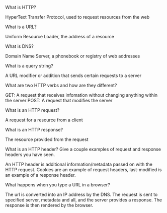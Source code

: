 What is HTTP?

HyperText Transfer Protocol, used to request resources from the web

What is a URL?

Uniform Resource Loader, the address of a resource

What is DNS?

Domain Name Server, a phonebook or registry of web addresses

What is a query string?

A URL modifier or addition that sends certain requests to a server

What are two HTTP verbs and how are they different?

GET: A request that receives infomation without changing anything within the server
POST: A request that modifies the server

What is an HTTP request?

A request for a resource from a client

What is an HTTP response?

The resource provided from the request

What is an HTTP header? Give a couple examples of request and response headers you have seen.

An HTTP header is additional information/metadata passed on with the HTTP request. Cookies are an example of request headers, last-modified is an example of a response header.

What happens when you type a URL in a browser?

The url is converted into an IP address by the DNS. The request is sent to specified server, metadata and all, and the server provides a response. The response is then rendered by the browser.
